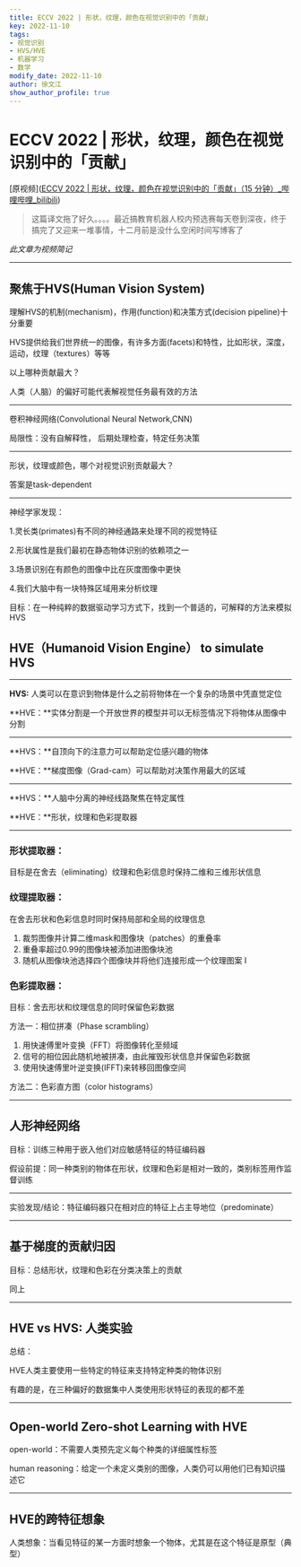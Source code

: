 ```yaml
---
title: ECCV 2022 | 形状，纹理，颜色在视觉识别中的「贡献」
key: 2022-11-10
tags: 
- 视觉识别
- HVS/HVE
- 机器学习
- 数学
modify_date: 2022-11-10
author: 徐文江
show_author_profile: true
---
```





# ECCV 2022 | 形状，纹理，颜色在视觉识别中的「贡献」

[原视频]([ECCV 2022 | 形状，纹理，颜色在视觉识别中的「贡献」（15 分钟）_哔哩哔哩_bilibili](https://www.bilibili.com/video/BV1Y14y157fH/?spm_id_from=333.999.0.0&vd_source=0f810c01e1c257c43bb0938d6a035b83))           

> 这篇译文拖了好久。。。。最近搞教育机器人校内预选赛每天卷到深夜，终于搞完了又迎来一堆事情，十二月前是没什么空闲时间写博客了           

*此文章为视频简记*            
<!--more-->  
------------

## 聚焦于**HVS(Human Vision System)**           

理解HVS的机制(mechanism)，作用(function)和决策方式(decision pipeline)十分重要           

HVS提供给我们世界统一的图像，有许多方面(facets)和特性，比如形状，深度，运动，纹理（textures）等等          

以上哪种贡献最大？         

人类（人脑）的偏好可能代表解视觉任务最有效的方法         

---------------------

卷积神经网络(Convolutional Neural Network,CNN)        

局限性：没有自解释性， 后期处理检查，特定任务决策          

--------------------

形状，纹理或颜色，哪个对视觉识别贡献最大？

答案是task-dependent          

------------

神经学家发现：          

1.灵长类(primates)有不同的神经通路来处理不同的视觉特征          

2.形状属性是我们最初在静态物体识别的依赖项之一         

3.场景识别在有颜色的图像中比在灰度图像中更快          

4.我们大脑中有一块特殊区域用来分析纹理         

目标：在一种纯粹的数据驱动学习方式下，找到一个普适的，可解释的方法来模拟HVS         

## **HVE（Humanoid Vision Engine） to simulate HVS**         

---------------

**HVS:** 人类可以在意识到物体是什么之前将物体在一个复杂的场景中凭直觉定位             

**HVE：**实体分割是一个开放世界的模型并可以无标签情况下将物体从图像中分割           

--------------

**HVS：**自顶向下的注意力可以帮助定位感兴趣的物体             

**HVE：**梯度图像（Grad-cam）可以帮助对决策作用最大的区域            

-------------

**HVS：**人脑中分离的神经线路聚焦在特定属性           

**HVE：**形状，纹理和色彩提取器           

----------------

### 形状提取器：            

目标是在舍去（eliminating）纹理和色彩信息时保持二维和三维形状信息            

### 纹理提取器：             

在舍去形状和色彩信息时同时保持局部和全局的纹理信息            

1. 裁剪图像并计算二维mask和图像块（patches）的重叠率             
2. 重叠率超过0.99的图像块被添加进图像块池            
3. 随机从图像块池选择四个图像块并将他们连接形成一个纹理图案 I             

### 色彩提取器：           

目标：舍去形状和纹理信息的同时保留色彩数据           

方法一：相位拼凑（Phase scrambling）          

1. 用快速傅里叶变换（FFT）将图像转化至频域             
2. 信号的相位因此随机地被拼凑，由此摧毁形状信息并保留色彩数据          
3. 使用快速傅里叶逆变换(IFFT)来转移回图像空间           

方法二：色彩直方图（color histograms）         

--------------

## 人形神经网络         

目标：训练三种用于嵌入他们对应敏感特征的特征编码器              

假设前提：同一种类别的物体在形状，纹理和色彩是相对一致的，类别标签用作监督训练        

------------

实验发现/结论：特征编码器只在相对应的特征上占主导地位（predominate）          

---------

## 基于梯度的贡献归因        

目标：总结形状，纹理和色彩在分类决策上的贡献           

同上         

----------

## HVE vs HVS: 人类实验          

总结：           

HVE人类主要使用一些特定的特征来支持特定种类的物体识别           

有趣的是，在三种偏好的数据集中人类使用形状特征的表现的都不差          

-----------

## Open-world  Zero-shot Learning with  HVE          

open-world：不需要人类预先定义每个种类的详细属性标签           

human reasoning：给定一个未定义类别的图像，人类仍可以用他们已有知识描述它          

------------

## HVE的跨特征想象          

人类想象：当看见特征的某一方面时想象一个物体，尤其是在这个特征是原型（典型）            

















